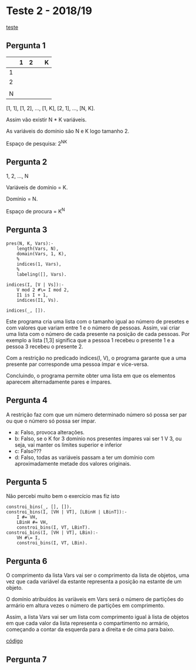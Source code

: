 # Teste 2 - 2018/19

[teste](https://drive.google.com/drive/folders/1MngkqQ8Iqumq8xZteWe61fOYSOQFKg4N)

## Pergunta 1

| |1|2| |K|
|-|-|-|-|-|
|1| | | | |
|2| | | | |
| | | | | |
|N| | | | |

[1, 1], [1, 2], ..., [1, K], [2, 1], ..., [N, K].

Assim vão existir N * K variáveis.

As variáveis do domínio são N e K logo tamanho 2.

Espaço de pesquisa: 2<sup>NK</sup>

## Pergunta 2

1, 2, ..., N

Variáveis de domínio = K.

Domínio = N.

Espaço de procura = K<sup>N</sup>

## Pergunta 3

```
pres(N, K, Vars):-
	length(Vars, N),
	domain(Vars, 1, K),
	%
	indices(1, Vars),
	%
	labeling([], Vars).

indices(I, [V | Vs]):-
	V mod 2 #\= I mod 2,
	I1 is I + 1,
	indices(I1, Vs).

indices(_, []).
```
Este programa cria uma lista com o tamanho igual ao número de presetes e com valores que variam entre 1 e o número de pessoas. Assim, vai criar uma lista com o número de cada presente na posição de cada pessoas. Por exemplo a lista [1,3] significa que a pessoa 1 recebeu o presente 1 e a pessoa 3 recebeu o presente 2.

Com a restrição no predicado indices(I, V), o programa garante que a uma presente par corresponde uma pessoa ímpar e vice-versa.

Concluindo, o programa permite obter uma lista em que os elementos aparecem alternadamente pares e ímpares.

## Pergunta 4

A restrição faz com que um número determinado número só possa ser par ou que o número só possa ser ímpar.
- a: Falso, provoca alterações.
- b: Falso, se o K for 3 domínio nos presentes ímpares vai ser 1 V 3, ou seja, vai manter os limites superior e inferior
- c: Falso???
- d: Falso, todas as variáveis passam a ter um domínio com aproximadamente metade dos valores originais.

## Pergunta 5

Não percebi muito bem o exercício mas fiz isto
```
constroi_bins(_, [], []).
constroi_bins(I, [VH | VT], [LBinH | LBinT]):-
	I #= VH,
	LBinH #= VH,
	constroi_bins(I, VT, LBinT).
constroi_bins(I, [VH | VT], LBin):-
	VH #\= I,
	constroi_bins(I, VT, LBin).
```

## Pergunta 6

O comprimento da lista Vars vai ser o comprimento da lista de objetos, uma vez que cada variável da estante representa a posição na estante de um objeto.

O domínio atribuídos às variàveis em Vars será o número de partições do armário em altura vezes o número de partições em comprimento.

Assim, a lista Vars vai ser um lista com comprimento igual à lista de objetos em que cada valor da lista representa o compartimento no armário, começando a contar da esquerda para a direita e de cima para baixo.

[código](resolucao.pl#36)

## Pergunta 7